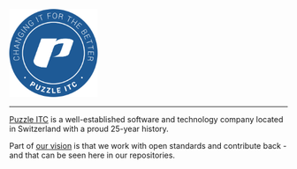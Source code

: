 <img src="https://github.com/puzzle/.github/blob/main/profile/puzzle_stamp_rgb.svg" alt="Puzzle ITC Logo" style="width:auto; max-height:160px; max-width: 100%;">

----

[Puzzle ITC](https://www.puzzle.ch/) is a well-established software and technology company located in Switzerland with a proud 25-year history.

Part of [our vision](https://www.puzzle.ch/ueber-uns/#vision) is that we work with open standards and contribute back - and that can be seen here in our repositories.